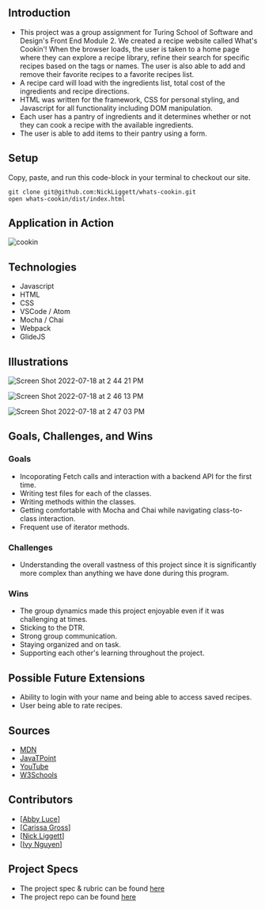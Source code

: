 ## Introduction
  - This project was a group assignment for Turing School of Software and Design's Front End Module 2.  We created a recipe website called What's Cookin'! When the browser loads, the user is taken to a home page where they can explore a recipe library, refine their search for specific recipes based on the tags or names.  The user is also able to add and remove their favorite recipes to a favorite recipes list.
  - A recipe card will load with the ingredients list, total cost of the ingredients and recipe directions.
  - HTML was written for the framework, CSS for personal styling, and Javascript for all functionality including DOM manipulation.
  - Each user has a pantry of ingredients and it determines whether or not they can cook a recipe with the available ingredients.
  - The user is able to add items to their pantry using a form.
  
## Setup
Copy, paste, and run this code-block in your terminal to checkout our site.  
 ```
git clone git@github.com:NickLiggett/whats-cookin.git
open whats-cookin/dist/index.html
```

## Application in Action
![cookin](https://user-images.githubusercontent.com/100492419/179614229-2c543aff-473b-445e-80d7-c77cfb87f332.gif)

## Technologies
  - Javascript
  - HTML
  - CSS
  - VSCode / Atom
  - Mocha / Chai
  - Webpack
  - GlideJS

## Illustrations
![Screen Shot 2022-07-18 at 2 44 21 PM](https://user-images.githubusercontent.com/100726140/179614080-9f5997cb-10f6-4899-aba9-0f7a75e2597c.png)

![Screen Shot 2022-07-18 at 2 46 13 PM](https://user-images.githubusercontent.com/100726140/179614331-1ffd2915-8982-4ac0-ac97-6c2b02263e20.png)

![Screen Shot 2022-07-18 at 2 47 03 PM](https://user-images.githubusercontent.com/100726140/179614428-80ea10f6-790b-45f5-88d8-67e2e533a684.png)


## Goals, Challenges, and Wins
### Goals
- Incoporating Fetch calls and interaction with a backend API for the first time.
- Writing test files for each of the classes.
- Writing methods within the classes.
- Getting comfortable with Mocha and Chai while navigating class-to-class interaction.
- Frequent use of iterator methods.

### Challenges
- Understanding the overall vastness of this project since it is significantly more complex than anything we have done during this program.

### Wins
- The group dynamics made this project enjoyable even if it was challenging at times.
- Sticking to the DTR.
- Strong group communication.
- Staying organized and on task.
- Supporting each other's learning throughout the project.

## Possible Future Extensions
  - Ability to login with your name and being able to access saved recipes.
  - User being able to rate recipes.

## Sources
  - [MDN](http://developer.mozilla.org/en-US/)
  - [JavaTPoint](https://www.javatpoint.com/how-to-check-a-radio-button-using-javascript)
  - [YouTube](https://www.youtube.com/)
  - [W3Schools](https://www.w3schools.com/)
  
## Contributors
  - [[Abby Luce](https://github.com/abbyluce)]
  - [[Carissa Gross](https://github.com/carissagross)]
  - [[Nick Liggett](https://github.com/NickLiggett)]
  - [[Ivy Nguyen](https://github.com/INguyen22)]

## Project Specs
  - The project spec & rubric can be found [here](https://frontend.turing.edu/projects/whats-cookin-part-one.html)
  - The project repo can be found [here](https://github.com/NickLiggett/whats-cookin)
